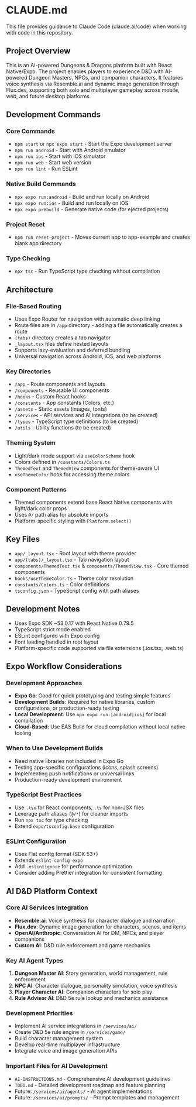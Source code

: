 # CLAUDE.md

This file provides guidance to Claude Code (claude.ai/code) when working with code in this repository.

## Project Overview

This is an AI-powered Dungeons & Dragons platform built with React Native/Expo. The project enables players to experience D&D with AI-powered Dungeon Masters, NPCs, and companion characters. It features voice synthesis via Resemble.ai and dynamic image generation through Flux.dev, supporting both solo and multiplayer gameplay across mobile, web, and future desktop platforms.

## Development Commands

### Core Commands
- `npm start` or `npx expo start` - Start the Expo development server
- `npm run android` - Start with Android emulator
- `npm run ios` - Start with iOS simulator  
- `npm run web` - Start web version
- `npm run lint` - Run ESLint

### Native Build Commands
- `npx expo run:android` - Build and run locally on Android
- `npx expo run:ios` - Build and run locally on iOS
- `npx expo prebuild` - Generate native code (for ejected projects)

### Project Reset
- `npm run reset-project` - Moves current app to app-example and creates blank app directory

### Type Checking
- `npx tsc` - Run TypeScript type checking without compilation

## Architecture

### File-Based Routing
- Uses Expo Router for navigation with automatic deep linking
- Route files are in `/app` directory - adding a file automatically creates a route
- `(tabs)` directory creates a tab navigator
- `_layout.tsx` files define nested layouts
- Supports lazy-evaluation and deferred bundling
- Universal navigation across Android, iOS, and web platforms

### Key Directories
- `/app` - Route components and layouts
- `/components` - Reusable UI components
- `/hooks` - Custom React hooks
- `/constants` - App constants (Colors, etc.)
- `/assets` - Static assets (images, fonts)
- `/services` - API services and AI integrations (to be created)
- `/types` - TypeScript type definitions (to be created)
- `/utils` - Utility functions (to be created)

### Theming System
- Light/dark mode support via `useColorScheme` hook
- Colors defined in `/constants/Colors.ts`
- `ThemedText` and `ThemedView` components for theme-aware UI
- `useThemeColor` hook for accessing theme colors

### Component Patterns
- Themed components extend base React Native components with light/dark color props
- Uses `@/` path alias for absolute imports
- Platform-specific styling with `Platform.select()`

## Key Files
- `app/_layout.tsx` - Root layout with theme provider
- `app/(tabs)/_layout.tsx` - Tab navigation layout
- `components/ThemedText.tsx` & `components/ThemedView.tsx` - Core themed components
- `hooks/useThemeColor.ts` - Theme color resolution
- `constants/Colors.ts` - Color definitions
- `tsconfig.json` - TypeScript config with path aliases

## Development Notes
- Uses Expo SDK ~53.0.17 with React Native 0.79.5
- TypeScript strict mode enabled
- ESLint configured with Expo config
- Font loading handled in root layout
- Platform-specific code supported via file extensions (.ios.tsx, .web.ts)

## Expo Workflow Considerations

### Development Approaches
- **Expo Go**: Good for quick prototyping and testing simple features
- **Development Builds**: Required for native libraries, custom configurations, or production-ready testing
- **Local Development**: Use `npx expo run:[android|ios]` for local compilation
- **Cloud-Based**: Use EAS Build for cloud compilation without local native tooling

### When to Use Development Builds
- Need native libraries not included in Expo Go
- Testing app-specific configurations (icons, splash screens)
- Implementing push notifications or universal links
- Production-ready development environment

### TypeScript Best Practices
- Use `.tsx` for React components, `.ts` for non-JSX files
- Leverage path aliases (`@/*`) for cleaner imports
- Run `npx tsc` for type checking
- Extend `expo/tsconfig.base` configuration

### ESLint Configuration
- Uses Flat config format (SDK 53+)
- Extends `eslint-config-expo`
- Add `.eslintignore` for performance optimization
- Consider adding Prettier integration for consistent formatting

## AI D&D Platform Context

### Core AI Services Integration
- **Resemble.ai**: Voice synthesis for character dialogue and narration
- **Flux.dev**: Dynamic image generation for characters, scenes, and items
- **OpenAI/Anthropic**: Conversation AI for DM, NPCs, and player companions
- **Custom AI**: D&D rule enforcement and game mechanics

### Key AI Agent Types
1. **Dungeon Master AI**: Story generation, world management, rule enforcement
2. **NPC AI**: Character dialogue, personality simulation, voice synthesis
3. **Player Character AI**: Companion characters for solo play
4. **Rule Advisor AI**: D&D 5e rule lookup and mechanics assistance

### Development Priorities
- Implement AI service integrations in `/services/ai/`
- Create D&D 5e rule engine in `/services/game/`
- Build character management system
- Develop real-time multiplayer infrastructure
- Integrate voice and image generation APIs

### Important Files for AI Development
- `AI-INSTRUCTIONS.md` - Comprehensive AI development guidelines
- `TODO.md` - Detailed development roadmap and feature planning
- Future: `/services/ai/agents/` - AI agent implementations
- Future: `/services/ai/prompts/` - Prompt templates and management